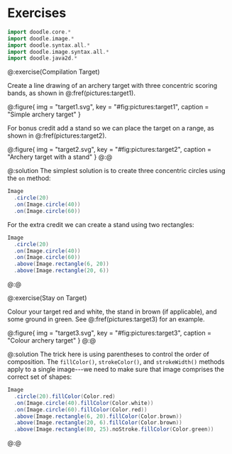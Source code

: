 # Exercises

```scala mdoc:invisible
import doodle.core.*
import doodle.image.*
import doodle.syntax.all.*
import doodle.image.syntax.all.*
import doodle.java2d.*
```

@:exercise(Compilation Target)

Create a line drawing of an archery target with three concentric scoring bands, as shown in @:fref(pictures:target1).

@:figure{ img = "target1.svg", key = "#fig:pictures:target1", caption = "Simple archery target" }

For bonus credit add a stand so we can place the target on a range, as shown in @:fref(pictures:target2).

@:figure{ img = "target2.svg", key = "#fig:pictures:target2", caption = "Archery target with a stand" }
@:@

@:solution
The simplest solution is to create three concentric circles using the `on` method:

```scala mdoc:silent
Image
  .circle(20)
  .on(Image.circle(40))
  .on(Image.circle(60))
```

For the extra credit we can create a stand using two rectangles:

```scala mdoc:silent
Image
  .circle(20)
  .on(Image.circle(40))
  .on(Image.circle(60))
  .above(Image.rectangle(6, 20))
  .above(Image.rectangle(20, 6))
```
@:@


@:exercise(Stay on Target)

Colour your target red and white, the stand in brown (if applicable),
and some ground in green. See @:fref(pictures:target3) for an example.

@:figure{ img = "target3.svg", key = "#fig:pictures:target3", caption = "Colour archery target" }
@:@

@:solution
The trick here is using parentheses to control the order of composition.
The `fillColor()`, `strokeColor()`, and `strokeWidth()` methods
apply to a single image---we need to make sure that image
comprises the correct set of shapes:

```scala mdoc:silent
Image
  .circle(20).fillColor(Color.red)
  .on(Image.circle(40).fillColor(Color.white))
  .on(Image.circle(60).fillColor(Color.red))
  .above(Image.rectangle(6, 20).fillColor(Color.brown))
  .above(Image.rectangle(20, 6).fillColor(Color.brown))
  .above(Image.rectangle(80, 25).noStroke.fillColor(Color.green))
```
@:@

